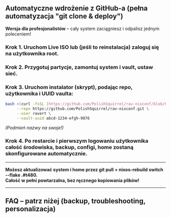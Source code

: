 ## Automatyczne wdrożenie z GitHub-a (pełna automatyzacja "git clone & deploy")

**Wersja dla profesjonalistów** – cały system zaciągniesz i odpalisz jednym poleceniem!

### Krok 1. Uruchom Live ISO lub (jeśli to reinstalacja) zaloguj się na użytkownika root.

### Krok 2. Przygotuj partycje, zamontuj system i vault, ustaw sieć.

### Krok 3. Uruchom instalator (skrypt), podając repo, użytkownika i UUID vaulta:
```sh
bash <(curl -fsSL [https://github.com/PolishSquirrel/rav-nixconf/blob/600f9f77e1b5ad7779347da97785e6e8ad0c395b/install.sh] \
     --repo https://github.com/PolishSquirrel/rav-nixconf.git \
     --user ravert \
     --vault-uuid abcd-1234-efgh-9876
```
*(Podmień nazwy na swoje!)*

### Krok 4. Po restarcie i pierwszym logowaniu użytkownika całość środowiska, backup, configi, home zostaną skonfigurowane automatycznie.

---

**Możesz aktualizować system i home przez git pull + nixos-rebuild switch --flake .#t480.  
Całość w pełni powtarzalna, bez ręcznego kopiowania plików!**

---

## FAQ – patrz niżej (backup, troubleshooting, personalizacja)


